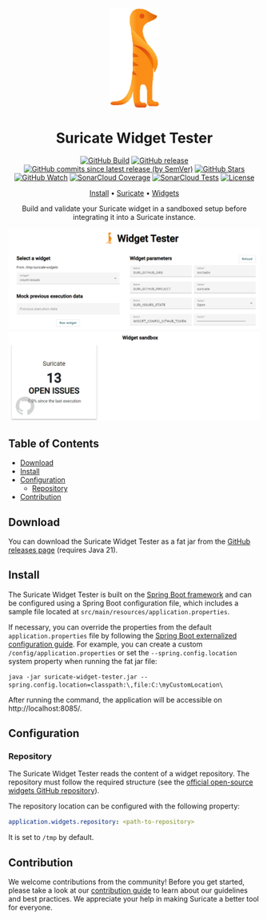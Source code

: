 <div align="center">

<img src=".readme/logo.png" alt="Suricate"/>

# Suricate Widget Tester

[![GitHub Build](https://img.shields.io/github/actions/workflow/status/michelin/suricate-widget-tester/push_master.yml?branch=master&logo=github&style=for-the-badge)](https://img.shields.io/github/actions/workflow/status/michelin/suricate-widget-tester/push_master.yml)
[![GitHub release](https://img.shields.io/github/v/release/michelin/suricate-widget-tester?logo=github&style=for-the-badge)](https://github.com/michelin/suricate-widget-tester/releases)
[![GitHub commits since latest release (by SemVer)](https://img.shields.io/github/commits-since/michelin/suricate-widget-tester/latest?logo=github&style=for-the-badge)](https://github.com/michelin/suricate-widget-tester/commits/master)
[![GitHub Stars](https://img.shields.io/github/stars/michelin/suricate-widget-tester?logo=github&style=for-the-badge)](https://github.com/michelin/suricate)
[![GitHub Watch](https://img.shields.io/github/watchers/michelin/suricate-widget-tester?logo=github&style=for-the-badge)](https://github.com/michelin/suricate)
[![SonarCloud Coverage](https://img.shields.io/sonar/coverage/michelin_suricate-widget-tester?logo=sonarcloud&server=https%3A%2F%2Fsonarcloud.io&style=for-the-badge)](https://sonarcloud.io/component_measures?id=michelin_suricate-widget-tester&metric=coverage&view=list)
[![SonarCloud Tests](https://img.shields.io/sonar/tests/michelin_suricate-widget-tester/master?server=https%3A%2F%2Fsonarcloud.io&style=for-the-badge&logo=sonarcloud)](https://sonarcloud.io/component_measures?metric=tests&view=list&id=michelin_suricate-widget-tester)
[![License](https://img.shields.io/badge/License-Apache%202.0-blue.svg?logo=apache&style=for-the-badge)](https://opensource.org/licenses/Apache-2.0)

[Install](#install) • [Suricate](https://github.com/michelin/suricate) • [Widgets](https://github.com/michelin/suricate-widgets)

Build and validate your Suricate widget in a sandboxed setup before integrating it into a Suricate instance.

![Suricate widget tester](.readme/dashboard.png)

</div>

## Table of Contents

* [Download](#download)
* [Install](#install)
* [Configuration](#configuration)
  * [Repository](#repository)
* [Contribution](#contribution)

## Download

You can download the Suricate Widget Tester as a fat jar from the [GitHub releases page](https://github.com/michelin/suricate-widget-tester/releases) (requires Java 21).

## Install

The Suricate Widget Tester is built on the [Spring Boot framework](https://spring.io/) and can be configured using a Spring Boot
configuration file, which includes a sample file located at `src/main/resources/application.properties`.

If necessary, you can override the properties from the default `application.properties` file by following
the [Spring Boot externalized configuration guide](https://docs.spring.io/spring-boot/reference/features/external-config.html).
For example, you can create a custom  `/config/application.properties` or set the `--spring.config.location` system
property when running the fat jar file:

```console
java -jar suricate-widget-tester.jar --spring.config.location=classpath:\,file:C:\myCustomLocation\
```

After running the command, the application will be accessible on http://localhost:8085/.

## Configuration

### Repository

The Suricate Widget Tester reads the content of a widget repository. 
The repository must follow the required structure (see the [official open-source widgets GitHub repository](https://github.com/michelin/suricate-widgets)).

The repository location can be configured with the following property:

```yml
application.widgets.repository: <path-to-repository>
```

It is set to `/tmp` by default.

## Contribution

We welcome contributions from the community! Before you get started, please take a look at our [contribution guide](https://github.com/michelin/suricate-widget-tester/blob/master/CONTRIBUTING.md) to learn about our guidelines and best practices. We appreciate your help in making Suricate a better tool for everyone.

